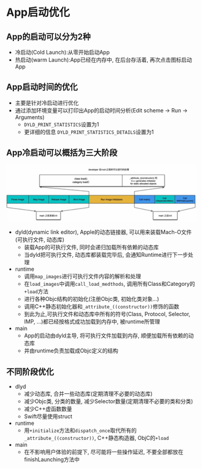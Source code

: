 # App启动优化

## App的启动可以分为2种
* 冷启动(Cold Launch):从零开始启动App
* 热启动(warm Launch):App已经在内存中, 在后台存活着, 再次点击图标启动App

## App启动时间的优化
* 主要是针对冷启动进行优化
* 通过添加环境变量可以打印出App的启动时间分析(Edit scheme -> Run -> Arguments)
  * `DYLD_PRINT_STATISTICS`设置为1
  * 更详细的信息 `DYLD_PRINT_STATISTICS_DETAILS`设置为1

## App冷启动可以概括为三大阶段
![](https://github.com/WWQ824/question/blob/main/%E5%90%AF%E5%8A%A8%E6%97%B6%E9%97%B4%E5%88%86%E6%9E%90%E5%9B%BE.png)

* dyld(dynamic link editor), Apple的动态链接器, 可以用来装载Mach-O文件(可执行文件, 动态库)
  * 装载App的可执行文件, 同时会递归加载所有依赖的动态库
  * 当dyld把可执行文件, 动态库都装载完毕后, 会通知Runtime进行下一步处理
* runtime
  * 调用`map_images`进行可执行文件内容的解析和处理
  * 在`load_images`中调用`call_load_medthods`, 调用所有Class和Category的`+load`方法
  * 进行各种Objc结构的初始化(注册Objc类, 初始化类对象...)
  * 调用C++静态初始化器和`_attribute_((constructor))`修饰的函数
  * 到此为止,可执行文件和动态库中所有的符号(Class, Protocol, Selector, IMP, ...)都已经按格式成功加载到内存中, 被runtime所管理
* main
  * App的启动由dyld主导, 将可执行文件加载到内存, 顺便加载所有依赖的动态库
  * 并由runtime负责加载成Objc定义的结构
 
## 不同阶段优化
* dlyd
  * 减少动态库, 合并一些动态库(定期清理不必要的动态库)
  * 减少Objc类, 分类的数量, 减少Selector数量(定期清理不必要的类和分类)
  * 减少C++虚函数数量
  * Swift尽量使用struct
* runtime
  * 用`+initialize`方法和`dispatch_once`取代所有的`_attribute_((constructor))`, C++静态构造器, ObjC的`+load`
* main
  * 在不影响用户体验的前提下, 尽可能将一些操作延迟, 不要全部都放在finishLaunching方法中
